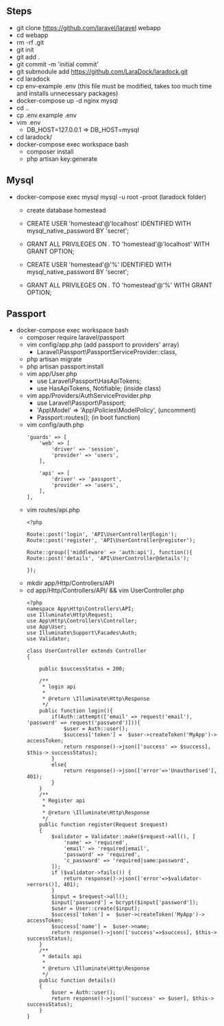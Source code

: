 ## Steps

- git clone https://github.com/laravel/laravel webapp
- cd webapp
- rm -rf .git
- git init
- git add .
- git commit -m 'initial commit'
- git submodule add https://github.com/LaraDock/laradock.git
- cd laradock
- cp env-example .env (this file must be modified, takes too much time and installs unnecessary packages)
- docker-compose up -d nginx mysql
- cd ..
- cp .env.example .env
- vim .env
  - DB_HOST=127.0.0.1 => DB_HOST=mysql
- cd laradock/
- docker-compose exec workspace bash
  - composer install
  - php artisan key:generate

## Mysql

- docker-compose exec mysql mysql -u root -proot (laradock folder)
  - create database homestead
  - CREATE USER 'homestead'@'localhost' IDENTIFIED WITH mysql_native_password BY 'secret';
  - GRANT ALL PRIVILEGES ON *.* TO 'homestead'@'localhost' WITH GRANT OPTION;

  - CREATE USER 'homestead'@'%' IDENTIFIED WITH mysql_native_password BY 'secret';
  - GRANT ALL PRIVILEGES ON *.* TO 'homestead'@'%' WITH GRANT OPTION;



## Passport
- docker-compose exec workspace bash
  - composer require laravel/passport
  - vim config/app.php (add passport to providers' array)
    - Laravel\Passport\PassportServiceProvider::class,
  - php artisan migrate
  - php artisan passport:install
  - vim app/User.php
    - use Laravel\Passport\HasApiTokens;
    - use HasApiTokens, Notifiable; (inside class)
  - vim app/Providers/AuthServiceProvider.php
    - use Laravel\Passport\Passport;
    - 'App\Model' => 'App\Policies\ModelPolicy', (uncomment)
    - Passport::routes(); (in boot function)
  - vim config/auth.php
    ```
    'guards' => [
        'web' => [
            'driver' => 'session',
            'provider' => 'users',
        ],

        'api' => [
            'driver' => 'passport',
            'provider' => 'users',
        ],
    ],
    ```
  - vim routes/api.php 
    ```
    <?php

    Route::post('login', 'API\UserController@login');
    Route::post('register', 'API\UserController@register');

    Route::group(['middleware' => 'auth:api'], function(){
    Route::post('details', 'API\UserController@details');

    });
    ```
  - mkdir app/Http/Controllers/API
  - cd app/Http/Controllers/API/ && vim UserController.php
    ```
    <?php
    namespace App\Http\Controllers\API;
    use Illuminate\Http\Request; 
    use App\Http\Controllers\Controller; 
    use App\User; 
    use Illuminate\Support\Facades\Auth; 
    use Validator;

    class UserController extends Controller 
    {

        public $successStatus = 200;

        /** 
         * login api 
         * 
         * @return \Illuminate\Http\Response 
         */ 
        public function login(){ 
            if(Auth::attempt(['email' => request('email'), 'password' => request('password')])){ 
                $user = Auth::user(); 
                $success['token'] =  $user->createToken('MyApp')-> accessToken; 
                return response()->json(['success' => $success], $this-> successStatus); 
            } 
            else{ 
                return response()->json(['error'=>'Unauthorised'], 401); 
            } 
        }
        /** 
         * Register api 
         * 
         * @return \Illuminate\Http\Response 
         */ 
        public function register(Request $request) 
        { 
            $validator = Validator::make($request->all(), [ 
                'name' => 'required', 
                'email' => 'required|email', 
                'password' => 'required', 
                'c_password' => 'required|same:password', 
            ]);
            if ($validator->fails()) { 
                return response()->json(['error'=>$validator->errors()], 401);            
            }
            $input = $request->all(); 
            $input['password'] = bcrypt($input['password']); 
            $user = User::create($input); 
            $success['token'] =  $user->createToken('MyApp')-> accessToken; 
            $success['name'] =  $user->name;
            return response()->json(['success'=>$success], $this-> successStatus); 
        }
        /** 
         * details api 
         * 
         * @return \Illuminate\Http\Response 
         */ 
        public function details() 
        { 
            $user = Auth::user(); 
            return response()->json(['success' => $user], $this-> successStatus); 
        } 
    }
    ```

